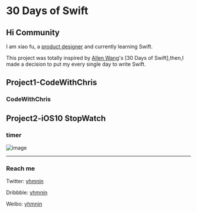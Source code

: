 # 30 Days of Swift

## Hi Community ##

I am xiao fu, a [product designer](https://dribbble.com/yhmnin) and currently learning Swift.

This project was totally inspired by [Allen Wang](https://twitter.com/creativewang)'s [30 Days of Swift],then,I made a decision to put my every single day to write Swift.




## Project1-CodeWithChris ##
### CodeWithChris ###


## Project2-iOS10 StopWatch ##
### timer ###
![image](https://github.com/yhmnin/30-Days-of-Swift/blob/master/GIF/11月-09-2016%2011-20-47.gif)


----
### Reach me ###

Twitter: [yhmnin](https://twitter.com/yhmninn?lang=zh-cn)

Dribbble: [yhmnin](https://dribbble.com/yhmnin)

Weibo: [yhmnin](http://weibo.com/3824335154/profile?topnav=1&wvr=6&is_all=1)
